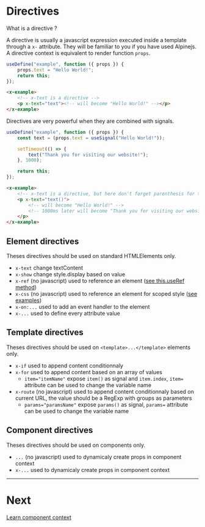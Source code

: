 # Directives

What is a directive ?

A directive is usually a javascript expression executed inside a template through a `x-` attribute. They will be familiar to you if you have used Alpinejs. A directive context is equivalent to render function `props`.

```js
useDefine("example", function ({ props }) {
    props.text = "Hello World!";
    return this;
});
```

```html
<x-example>
    <!-- x-text is a directive -->
    <p x-text="text"><!-- will become "Hello World!" --></p>
</x-example>
```

Directives are very powerful when they are combined with signals.

```js
useDefine("example", function ({ props }) {
    const text = (props.text = useSignal("Hello World!"));

    setTimeout(() => {
        text("Thank you for visiting our website!");
    }, 1000);

    return this;
});
```

```html
<x-example>
    <!-- x-text is a directive, but here don't forget parenthesis for text signal -->
    <p x-text="text()">
        <!-- will become "Hello World!" -->
        <!-- 1000ms later will become "Thank you for visiting our website!" -->
    </p>
</x-example>
```

## Element directives

Theses directives should be used on standard HTMLElements only.

-   `x-text` change textContent
-   `x-show` change style.display based on value
-   `x-ref` (no javascript) used to reference an element ([see this.useRef method](./context.md))
-   `x-css` (no javascript) used to reference an element for scoped style ([see examples](../methods/define.md))
-   `x-on:...` used to add an event handler to the element
-   `x-...` used to define every attribute value

## Template directives

Theses directives should be used on `<template>...</template>` elements only.

-   `x-if` used to append content conditionnaly
-   `x-for` used to append content based on an array of values
    -   `item="itemName"` expose `item()` as signal and `item.index`, `item=` attribute can be used to change the variable name
-   `x-route` (no javascript) used to append content conditionnaly based on current URL, the value should be a RegExp with groups as parameters
    -   `params="paramsName"` expose `params()` as signal, `params=` attribute can be used to change the variable name

## Component directives

Theses directives should be used on components only.

-   `...` (no javascript) used to dynamicaly create props in component context
-   `x-...` used to dynamicaly create props in component context

---

# Next

[Learn component context](./context.md)
